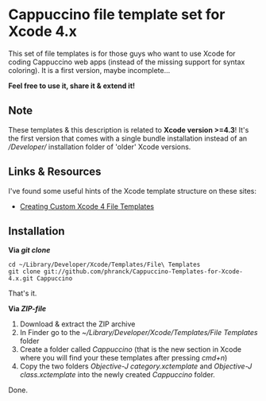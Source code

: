 Cappuccino file template set for Xcode 4.x
==========================================

This set of file templates is for those guys who want to use Xcode for coding Cappuccino web apps (instead of the missing support for syntax coloring). 
It is a first version, maybe incomplete...

**Feel free to use it, share it & extend it!**

Note
----
These templates & this description is related to **Xcode version >=4.3**! It's the first version that comes with a single bundle installation instead of an */Developer/* installation folder of 'older' Xcode versions.

Links & Resources
-----------------
I've found some useful hints of the Xcode template structure on these sites:

- [Creating Custom Xcode 4 File Templates](http://meandmark.com/blog/2011/11/creating-custom-xcode-4-file-templates/)

Installation
------------

**Via _git clone_**

	cd ~/Library/Developer/Xcode/Templates/File\ Templates
	git clone git://github.com/phranck/Cappuccino-Templates-for-Xcode-4.x.git Cappuccino

That's it.

**Via _ZIP-file_**

1. Download & extract the ZIP archive
2. In Finder go to the *~/Library/Developer/Xcode/Templates/File Templates* folder
3. Create a folder called *Cappuccino* (that is the new section in Xcode where you will find your these templates after pressing *cmd+n*)
4. Copy the two folders *Objective-J category.xctemplate* and *Objective-J class.xctemplate* into the newly created *Cappuccino* folder.

Done.

